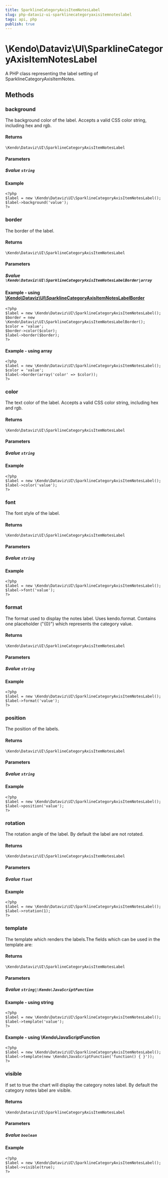 ```yaml
---
title: SparklineCategoryAxisItemNotesLabel
slug: php-dataviz-ui-sparklinecategoryaxisitemnoteslabel
tags: api, php
publish: true
---
```


# \Kendo\Dataviz\UI\SparklineCategoryAxisItemNotesLabel

A PHP class representing the label setting of SparklineCategoryAxisItemNotes.


## Methods

### background
The background color of the label. Accepts a valid CSS color string, including hex and rgb.

#### Returns
`\Kendo\Dataviz\UI\SparklineCategoryAxisItemNotesLabel`

#### Parameters

##### $value `string`



#### Example 
    <?php
    $label = new \Kendo\Dataviz\UI\SparklineCategoryAxisItemNotesLabel();
    $label->background('value');
    ?>

### border

The border of the label.

#### Returns
`\Kendo\Dataviz\UI\SparklineCategoryAxisItemNotesLabel`

#### Parameters

##### $value `\Kendo\Dataviz\UI\SparklineCategoryAxisItemNotesLabelBorder|array`


#### Example - using [\Kendo\Dataviz\UI\SparklineCategoryAxisItemNotesLabelBorder](/api/wrappers/php/Kendo/Dataviz/UI/SparklineCategoryAxisItemNotesLabelBorder)
    <?php
    $label = new \Kendo\Dataviz\UI\SparklineCategoryAxisItemNotesLabel();
    $border = new \Kendo\Dataviz\UI\SparklineCategoryAxisItemNotesLabelBorder();
    $color = 'value';
    $border->color($color);
    $label->border($border);
    ?>

#### Example - using array

    <?php
    $label = new \Kendo\Dataviz\UI\SparklineCategoryAxisItemNotesLabel();
    $color = 'value';
    $label->border(array('color' => $color));
    ?>

### color
The text color of the label. Accepts a valid CSS color string, including hex and rgb.

#### Returns
`\Kendo\Dataviz\UI\SparklineCategoryAxisItemNotesLabel`

#### Parameters

##### $value `string`



#### Example 
    <?php
    $label = new \Kendo\Dataviz\UI\SparklineCategoryAxisItemNotesLabel();
    $label->color('value');
    ?>

### font
The font style of the label.

#### Returns
`\Kendo\Dataviz\UI\SparklineCategoryAxisItemNotesLabel`

#### Parameters

##### $value `string`



#### Example 
    <?php
    $label = new \Kendo\Dataviz\UI\SparklineCategoryAxisItemNotesLabel();
    $label->font('value');
    ?>

### format
The format used to display the notes label. Uses kendo.format. Contains one placeholder ("{0}") which represents the category value.

#### Returns
`\Kendo\Dataviz\UI\SparklineCategoryAxisItemNotesLabel`

#### Parameters

##### $value `string`



#### Example 
    <?php
    $label = new \Kendo\Dataviz\UI\SparklineCategoryAxisItemNotesLabel();
    $label->format('value');
    ?>

### position
The position of the labels.

#### Returns
`\Kendo\Dataviz\UI\SparklineCategoryAxisItemNotesLabel`

#### Parameters

##### $value `string`



#### Example 
    <?php
    $label = new \Kendo\Dataviz\UI\SparklineCategoryAxisItemNotesLabel();
    $label->position('value');
    ?>

### rotation
The rotation angle of the label. By default the label are not rotated.

#### Returns
`\Kendo\Dataviz\UI\SparklineCategoryAxisItemNotesLabel`

#### Parameters

##### $value `float`



#### Example 
    <?php
    $label = new \Kendo\Dataviz\UI\SparklineCategoryAxisItemNotesLabel();
    $label->rotation(1);
    ?>

### template
The template which renders the labels.The fields which can be used in the template are:

#### Returns
`\Kendo\Dataviz\UI\SparklineCategoryAxisItemNotesLabel`

#### Parameters

##### $value `string|\Kendo\JavaScriptFunction`



#### Example  - using string
    <?php
    $label = new \Kendo\Dataviz\UI\SparklineCategoryAxisItemNotesLabel();
    $label->template('value');
    ?>

#### Example  - using \Kendo\JavaScriptFunction
    <?php
    $label = new \Kendo\Dataviz\UI\SparklineCategoryAxisItemNotesLabel();
    $label->template(new \Kendo\JavaScriptFunction('function() { }'));
    ?>

### visible
If set to true the chart will display the category notes label. By default the category notes label are visible.

#### Returns
`\Kendo\Dataviz\UI\SparklineCategoryAxisItemNotesLabel`

#### Parameters

##### $value `boolean`



#### Example 
    <?php
    $label = new \Kendo\Dataviz\UI\SparklineCategoryAxisItemNotesLabel();
    $label->visible(true);
    ?>


